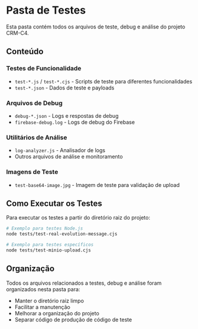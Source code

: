 # Pasta de Testes

Esta pasta contém todos os arquivos de teste, debug e análise do projeto CRM-C4.

## Conteúdo

### Testes de Funcionalidade
- `test-*.js` / `test-*.cjs` - Scripts de teste para diferentes funcionalidades
- `test-*.json` - Dados de teste e payloads

### Arquivos de Debug
- `debug-*.json` - Logs e respostas de debug
- `firebase-debug.log` - Logs de debug do Firebase

### Utilitários de Análise
- `log-analyzer.js` - Analisador de logs
- Outros arquivos de análise e monitoramento

### Imagens de Teste
- `test-base64-image.jpg` - Imagem de teste para validação de upload

## Como Executar os Testes

Para executar os testes a partir do diretório raiz do projeto:

```bash
# Exemplo para testes Node.js
node tests/test-real-evolution-message.cjs

# Exemplo para testes específicos
node tests/test-minio-upload.cjs
```

## Organização

Todos os arquivos relacionados a testes, debug e análise foram organizados nesta pasta para:
- Manter o diretório raiz limpo
- Facilitar a manutenção
- Melhorar a organização do projeto
- Separar código de produção de código de teste